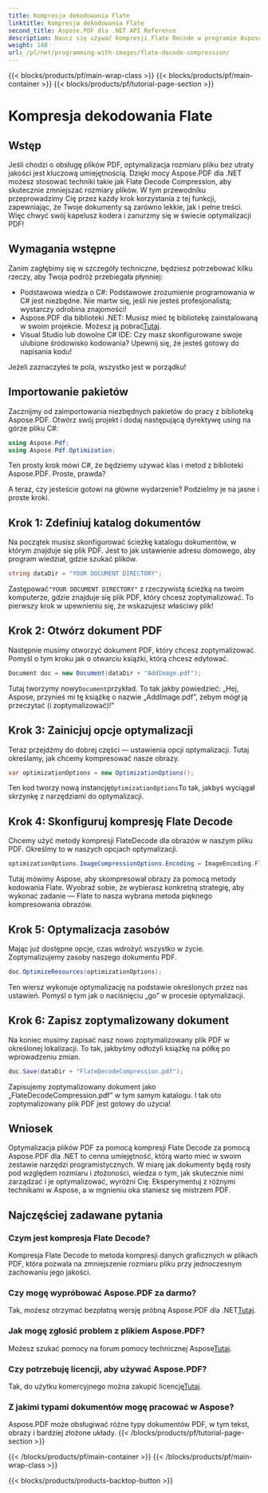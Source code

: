 ```yaml
---
title: Kompresja dekodowania Flate
linktitle: Kompresja dekodowania Flate
second_title: Aspose.PDF dla .NET API Reference
description: Naucz się używać kompresji Flate Decode w programie Aspose.PDF dla platformy .NET. Zoptymalizuj efektywnie rozmiar pliku PDF dzięki temu przewodnikowi krok po kroku.
weight: 140
url: /pl/net/programming-with-images/flate-decode-compression/
---
```


{{< blocks/products/pf/main-wrap-class >}}
{{< blocks/products/pf/main-container >}}
{{< blocks/products/pf/tutorial-page-section >}}

# Kompresja dekodowania Flate

## Wstęp

Jeśli chodzi o obsługę plików PDF, optymalizacja rozmiaru pliku bez utraty jakości jest kluczową umiejętnością. Dzięki mocy Aspose.PDF dla .NET możesz stosować techniki takie jak Flate Decode Compression, aby skutecznie zmniejszać rozmiary plików. W tym przewodniku przeprowadzimy Cię przez każdy krok korzystania z tej funkcji, zapewniając, że Twoje dokumenty są zarówno lekkie, jak i pełne treści. Więc chwyć swój kapelusz kodera i zanurzmy się w świecie optymalizacji PDF!

## Wymagania wstępne

Zanim zagłębimy się w szczegóły techniczne, będziesz potrzebować kilku rzeczy, aby Twoja podróż przebiegała płynniej:

- Podstawowa wiedza o C#: Podstawowe zrozumienie programowania w C# jest niezbędne. Nie martw się, jeśli nie jesteś profesjonalistą; wystarczy odrobina znajomości!
-  Aspose.PDF dla biblioteki .NET: Musisz mieć tę bibliotekę zainstalowaną w swoim projekcie. Możesz ją pobrać[Tutaj](https://releases.aspose.com/pdf/net/).
- Visual Studio lub dowolne C# IDE: Czy masz skonfigurowane swoje ulubione środowisko kodowania? Upewnij się, że jesteś gotowy do napisania kodu!

Jeżeli zaznaczyłeś te pola, wszystko jest w porządku!

## Importowanie pakietów

Zacznijmy od zaimportowania niezbędnych pakietów do pracy z biblioteką Aspose.PDF. Otwórz swój projekt i dodaj następującą dyrektywę using na górze pliku C#:

```csharp
using Aspose.Pdf;
using Aspose.Pdf.Optimization;
```

Ten prosty krok mówi C#, że będziemy używać klas i metod z biblioteki Aspose.PDF. Proste, prawda?

A teraz, czy jesteście gotowi na główne wydarzenie? Podzielmy je na jasne i proste kroki.

## Krok 1: Zdefiniuj katalog dokumentów

Na początek musisz skonfigurować ścieżkę katalogu dokumentów, w którym znajduje się plik PDF. Jest to jak ustawienie adresu domowego, aby program wiedział, gdzie szukać plików.

```csharp
string dataDir = "YOUR DOCUMENT DIRECTORY";
```
 Zastępować`"YOUR DOCUMENT DIRECTORY"` z rzeczywistą ścieżką na twoim komputerze, gdzie znajduje się plik PDF, który chcesz zoptymalizować. To pierwszy krok w upewnieniu się, że wskazujesz właściwy plik!

## Krok 2: Otwórz dokument PDF

Następnie musimy otworzyć dokument PDF, który chcesz zoptymalizować. Pomyśl o tym kroku jak o otwarciu książki, którą chcesz edytować.

```csharp
Document doc = new Document(dataDir + "AddImage.pdf");
```
 Tutaj tworzymy nowy`Document`przykład. To tak jakby powiedzieć: „Hej, Aspose, przynieś mi tę książkę o nazwie „AddImage.pdf”, żebym mógł ją przeczytać (i zoptymalizować)!”

## Krok 3: Zainicjuj opcje optymalizacji

Teraz przejdźmy do dobrej części — ustawienia opcji optymalizacji. Tutaj określamy, jak chcemy kompresować nasze obrazy.

```csharp
var optimizationOptions = new OptimizationOptions();
```
 Ten kod tworzy nową instancję`OptimizationOptions`To tak, jakbyś wyciągał skrzynkę z narzędziami do optymalizacji.

## Krok 4: Skonfiguruj kompresję Flate Decode

Chcemy użyć metody kompresji FlateDecode dla obrazów w naszym pliku PDF. Określmy to w naszych opcjach optymalizacji.

```csharp
optimizationOptions.ImageCompressionOptions.Encoding = ImageEncoding.Flate;
```
Tutaj mówimy Aspose, aby skompresował obrazy za pomocą metody kodowania Flate. Wyobraź sobie, że wybierasz konkretną strategię, aby wykonać zadanie — Flate to nasza wybrana metoda pięknego kompresowania obrazów.

## Krok 5: Optymalizacja zasobów

Mając już dostępne opcje, czas wdrożyć wszystko w życie. Zoptymalizujemy zasoby naszego dokumentu PDF.

```csharp
doc.OptimizeResources(optimizationOptions);
```
Ten wiersz wykonuje optymalizację na podstawie określonych przez nas ustawień. Pomyśl o tym jak o naciśnięciu „go” w procesie optymalizacji.

## Krok 6: Zapisz zoptymalizowany dokument

Na koniec musimy zapisać nasz nowo zoptymalizowany plik PDF w określonej lokalizacji. To tak, jakbyśmy odłożyli książkę na półkę po wprowadzeniu zmian.

```csharp
doc.Save(dataDir + "FlateDecodeCompression.pdf");
```
Zapisujemy zoptymalizowany dokument jako „FlateDecodeCompression.pdf” w tym samym katalogu. I tak oto zoptymalizowany plik PDF jest gotowy do użycia!

## Wniosek

Optymalizacja plików PDF za pomocą kompresji Flate Decode za pomocą Aspose.PDF dla .NET to cenna umiejętność, którą warto mieć w swoim zestawie narzędzi programistycznych. W miarę jak dokumenty będą rosły pod względem rozmiaru i złożoności, wiedza o tym, jak skutecznie nimi zarządzać i je optymalizować, wyróżni Cię. Eksperymentuj z różnymi technikami w Aspose, a w mgnieniu oka staniesz się mistrzem PDF.

## Najczęściej zadawane pytania

### Czym jest kompresja Flate Decode?  
Kompresja Flate Decode to metoda kompresji danych graficznych w plikach PDF, która pozwala na zmniejszenie rozmiaru pliku przy jednoczesnym zachowaniu jego jakości.

### Czy mogę wypróbować Aspose.PDF za darmo?  
Tak, możesz otrzymać bezpłatną wersję próbną Aspose.PDF dla .NET[Tutaj](https://releases.aspose.com/).

### Jak mogę zgłosić problem z plikiem Aspose.PDF?  
 Możesz szukać pomocy na forum pomocy technicznej Aspose[Tutaj](https://forum.aspose.com/c/pdf/10).

### Czy potrzebuję licencji, aby używać Aspose.PDF?  
 Tak, do użytku komercyjnego można zakupić licencję[Tutaj](https://purchase.aspose.com/buy).

### Z jakimi typami dokumentów mogę pracować w Aspose?  
Aspose.PDF może obsługiwać różne typy dokumentów PDF, w tym tekst, obrazy i bardziej złożone układy.
{{< /blocks/products/pf/tutorial-page-section >}}

{{< /blocks/products/pf/main-container >}}
{{< /blocks/products/pf/main-wrap-class >}}

{{< blocks/products/products-backtop-button >}}
